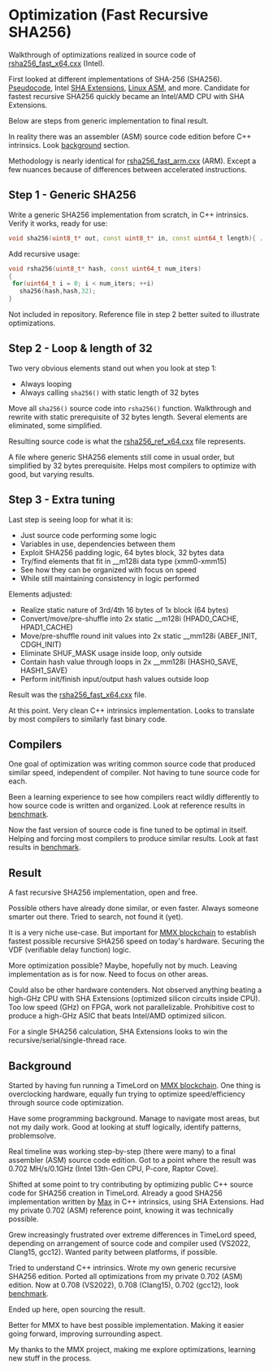 # Optimization (Fast Recursive SHA256)

Walkthrough of optimizations realized in source code of [rsha256_fast_x64.cxx](rsha256_fast_x64.cxx) (Intel).

First looked at different implementations of SHA-256 (SHA256). [Pseudocode](https://en.wikipedia.org/wiki/SHA-2#Pseudocode),
Intel [SHA Extensions](https://www.intel.com/content/www/us/en/developer/articles/technical/intel-sha-extensions.html),
[Linux ASM](https://github.com/torvalds/linux/blob/master/arch/x86/crypto/sha256_ni_asm.S), and more. Candidate for fastest recursive SHA256 quickly became an Intel/AMD CPU with SHA Extensions.

Below are steps from generic implementation to final result.

In reality there was an assembler (ASM) source code edition before C++ intrinsics. Look [background](#background) section.

Methodology is nearly identical for [rsha256_fast_arm.cxx](rsha256_fast_arm.cxx) (ARM). Except a few nuances because of differences between accelerated instructions.

## Step 1 - Generic SHA256

Write a generic SHA256 implementation from scratch, in C++ intrinsics. Verify it works, ready for use:
```c++
void sha256(uint8_t* out, const uint8_t* in, const uint64_t length){ ... }
```

Add recursive usage:
```c++
void rsha256(uint8_t* hash, const uint64_t num_iters)
{
 for(uint64_t i = 0; i < num_iters; ++i)
   sha256(hash,hash,32);
}
```
Not included in repository. Reference file in step 2 better suited to illustrate optimizations.

## Step 2 - Loop & length of 32

Two very obvious elements stand out when you look at step 1:
- Always looping
- Always calling `sha256()` with static length of 32 bytes

Move all `sha256()` source code into `rsha256()` function. Walkthrough and rewrite with static prerequisite of 32 bytes length. Several elements are eliminated, some simplified.

Resulting source code is what the [rsha256_ref_x64.cxx](rsha256_ref_x64.cxx) file represents.

A file where generic SHA256 elements still come in usual order, but simplified by 32 bytes prerequisite. Helps most compilers to optimize with good, but varying results.

## Step 3 - Extra tuning

Last step is seeing loop for what it is:
- Just source code performing some logic
- Variables in use, dependencies between them
- Exploit SHA256 padding logic, 64 bytes block, 32 bytes data
- Try/find elements that fit in __m128i data type (xmm0-xmm15)
- See how they can be organized with focus on speed
- While still maintaining consistency in logic performed

Elements adjusted:
- Realize static nature of 3rd/4th 16 bytes of 1x block (64 bytes)
- Convert/move/pre-shuffle into 2x static __m128i (HPAD0_CACHE, HPAD1_CACHE)
- Move/pre-shuffle round init values into 2x static __mm128i (ABEF_INIT, CDGH_INIT)
- Eliminate SHUF_MASK usage inside loop, only outside
- Contain hash value through loops in 2x __mm128i (HASH0_SAVE, HASH1_SAVE)
- Perform init/finish input/output hash values outside loop

Result was the [rsha256_fast_x64.cxx](rsha256_fast_x64.cxx) file.

At this point. Very clean C++ intrinsics implementation. Looks to translate by most compilers to similarly fast binary code.

## Compilers

One goal of optimization was writing common source code that produced similar speed, independent of compiler. Not having to tune source code for each.

Been a learning experience to see how compilers react wildly differently to how source code is written and organized. Look at reference results in [benchmark](BENCHMARK.md).

Now the fast version of source code is fine tuned to be optimal in itself. Helping and forcing most compilers to produce similar results.
Look at fast results in [benchmark](BENCHMARK.md).

## Result

A fast recursive SHA256 implementation, open and free.

Possible others have already done similar, or even faster. Always someone smarter out there. Tried to search, not found it (yet).

It is a very niche use-case. But important for [MMX blockchain](https://github.com/madMAx43v3r/mmx-node) to establish fastest possible recursive SHA256 speed on today's hardware. Securing the VDF (verifiable delay function) logic.

More optimization possible? Maybe, hopefully not by much. Leaving implementation as is for now. Need to focus on other areas.

Could also be other hardware contenders. Not observed anything beating a high-GHz CPU with SHA Extensions (optimized silicon circuits inside CPU). Too low speed (GHz) on FPGA, work not parallelizable. Prohibitive cost to produce a high-GHz ASIC that beats Intel/AMD optimized silicon.

For a single SHA256 calculation, SHA Extensions looks to win the recursive/serial/single-thread race.

## Background

Started by having fun running a TimeLord on [MMX blockchain](https://github.com/madMAx43v3r/mmx-node). One thing is overclocking hardware, equally fun trying to optimize speed/efficiency through source code optimization.

Have some programming background. Manage to navigate most areas, but not my daily work. Good at looking at stuff logically, identify patterns, problemsolve.

Real timeline was working step-by-step (there were many) to a final assembler (ASM) source code edition. Got to a point where the result was 0.702 MH/s/0.1GHz (Intel 13th-Gen CPU, P-core, Raptor Cove).

Shifted at some point to try contributing by optimizing public C++ source code for SHA256 creation in TimeLord. Already a good SHA256 implementation written by [Max](https://github.com/madMAx43v3r) in C++ intrinsics, using SHA Extensions. Had my private 0.702 (ASM) reference point, knowing it was technically possible.

Grew increasingly frustrated over extreme differences in TimeLord speed, depending on arrangement of source code and compiler used (VS2022, Clang15, gcc12). Wanted parity between platforms, if possible.

Tried to understand C++ intrinsics. Wrote my own generic recursive SHA256 edition. Ported all optimizations from my private 0.702 (ASM) edition. Now at 0.708 (VS2022), 0.708 (Clang15), 0.702 (gcc12), look [benchmark](BENCHMARK.md).

Ended up here, open sourcing the result.

Better for MMX to have best possible implementation. Making it easier going forward, improving surrounding aspect.

My thanks to the MMX project, making me explore optimizations, learning new stuff in the process.

<!-- eof -->
